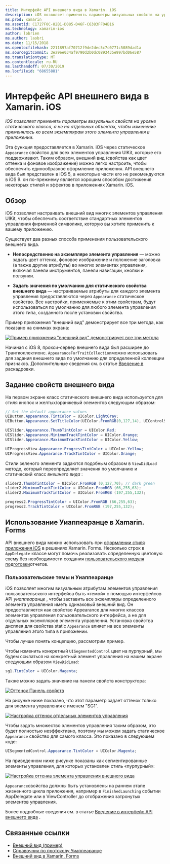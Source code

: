 ```yaml
---
title: Интерфейс API внешнего вида в Xamarin. iOS
description: iOS позволяет применять параметры визуальных свойств на уровне статического класса, а не на отдельных объектах, чтобы изменение применялось ко всем экземплярам этого элемента управления в приложении.
ms.prod: xamarin
ms.assetid: C1727F0C-82B1-D085-D46F-C6383FF04B16
ms.technology: xamarin-ios
author: lobrien
ms.author: laobri
ms.date: 11/15/2018
ms.openlocfilehash: 2211897af70712f9de2dec5c7c0771c5089dad1a
ms.sourcegitcommit: 3ea9ee034af9790d2b0dc0893435e997bd06e587
ms.translationtype: MT
ms.contentlocale: ru-RU
ms.lasthandoff: 07/30/2019
ms.locfileid: "68655881"
---
```

# <a name="appearance-api-in-xamarinios"></a>Интерфейс API внешнего вида в Xamarin. iOS

_iOS позволяет применять параметры визуальных свойств на уровне статического класса, а не на отдельных объектах, чтобы изменение применялось ко всем экземплярам этого элемента управления в приложении._

Эта функция предоставляется в Xamarin. iOS через статическое `Appearance` свойство для всех элементов управления UIKit, которые его поддерживают. Таким образом, внешний вид (свойства как цвет оттенка и фоновое изображение) можно легко настроить, чтобы обеспечить единообразное оформление приложения. API внешнего вида был представлен в iOS 5, а некоторые части его не рекомендуются в iOS 9. он по-прежнему является хорошим способом достижения некоторых стилей и эффектов в приложениях Xamarin. iOS.

## <a name="overview"></a>Обзор

iOS позволяет настраивать внешний вид многих элементов управления UIKit, чтобы обеспечить соответствие стандартных элементов управления фирменной символике, которую вы хотите применить к вашему приложению.

Существует два разных способа применения пользовательского внешнего вида.

- **Непосредственно на экземпляре элемента управления** — можно задать цвет оттенка, фоновое изображение и положение заголовка (а также другие атрибуты) во многих элементах управления, включая панели инструментов, панели навигации, кнопки и ползунки.

- **Задать значения по умолчанию для статического свойства внешнего вида** — настраиваемые атрибуты для каждого элемента управления предоставляются через `Appearance` статическое свойство. Все настройки, применяемые к этим свойствам, будут использоваться по умолчанию для любого элемента управления этого типа, созданного после установки свойства.

Пример приложения "внешний вид" демонстрирует все три метода, как показано на снимках экрана:

[![](introduction-to-the-appearance-api-images/appearance01-sml.png "Пример приложения \"внешний вид\" демонстрирует все три метода")](introduction-to-the-appearance-api-images/appearance01.png#lightbox)

Начиная с iOS 8, прокси-сервер внешнего вида был расширен до Траитколлектионс.
 `AppearanceForTraitCollection`можно использовать для задания внешнего вида по умолчанию для определенной коллекции признаков. Дополнительные сведения см. в статье [Введение в](~/ios/user-interface/storyboards/unified-storyboards.md) раскадровки.

## <a name="setting-appearance-properties"></a>Задание свойств внешнего вида

На первом экране класс статического внешнего вида используется для стиля кнопок и желтых/оранжевый элементов следующим образом:

```csharp
// Set the default appearance values
UIButton.Appearance.TintColor = UIColor.LightGray;
UIButton.Appearance.SetTitleColor(UIColor.FromRGB(0,127,14), UIControlState.Normal);

UISlider.Appearance.ThumbTintColor = UIColor.Red;
UISlider.Appearance.MinimumTrackTintColor = UIColor.Orange;
UISlider.Appearance.MaximumTrackTintColor = UIColor.Yellow;

UIProgressView.Appearance.ProgressTintColor = UIColor.Yellow;
UIProgressView.Appearance.TrackTintColor = UIColor.Orange;
```

Стили зеленого элемента задаются подобным образом в `ViewDidLoad` методе, который переопределяет значения по умолчанию и статический класс *внешнего вида* :

```csharp
slider2.ThumbTintColor = UIColor.FromRGB (0,127,70); // dark green
slider2.MinimumTrackTintColor = UIColor.FromRGB (66,255,63);
slider2.MaximumTrackTintColor = UIColor.FromRGB (197,255,132);
```

```csharp
progress2.ProgressTintColor = UIColor.FromRGB (66,255,63);
progress2.TrackTintColor = UIColor.FromRGB (197,255,132);
```

## <a name="using-uiappearance-in-xamarinforms"></a>Использование Уиаппеаранце в Xamarin. Forms

API внешнего вида можно использовать при [оформлении стиля приложения iOS](~/xamarin-forms/platform/ios/formatting.md#uiappearance) в решениях Xamarin. Forms. Несколько строк в `AppDelegate` классе могут помочь реализовать определенную цветовую схему без необходимости создания [пользовательского модуля подготовки](~/xamarin-forms/app-fundamentals/custom-renderer/index.md)отчетов.

### <a name="custom-themes-and-uiappearance"></a>Пользовательские темы и Уиаппеаранце

iOS позволяет многим визуальным атрибутам элементов управления пользовательского интерфейса быть «темой» с помощью интерфейсов API *уиаппеаранце* , чтобы заставить все экземпляры определенного элемента управления иметь одинаковый внешний вид. Он предоставляется как свойство Appearance для многих классов элементов управления пользовательского интерфейса, а не для отдельных экземпляров элемента управления. Установка свойства дисплея для свойства static `Appearance` влияет на все элементы управления этого типа в приложении.

Чтобы лучше понять концепцию, рассмотрим пример.

Чтобы изменить конкретный `UISegmentedControl` цвет на пурпурный, мы будем ссылаться на конкретный элемент управления на нашем экране следующим образом `ViewDidLoad`:

```csharp
sg1.TintColor = UIColor.Magenta;
```

Также можно задать значение на панели свойств конструктора:

[![](introduction-to-the-appearance-api-images/propertiespadtint.png "Оттенок Панель свойств")](introduction-to-the-appearance-api-images/propertiespadtint.png#lightbox)

На рисунке ниже показано, что этот параметр задает оттенок только для элемента управления с именем "SG1".

[![](introduction-to-the-appearance-api-images/image53.png "Настройка оттенок отдельных элементов управления")](introduction-to-the-appearance-api-images/image53.png#lightbox)

Чтобы задать множество элементов управления таким образом, это будет полностью неэффективно, поэтому мы можем задать статическое `Appearance` свойство для самого класса. Это показано в следующем коде:

```csharp
UISegmentedControl.Appearance.TintColor = UIColor.Magenta;
```

На приведенном ниже рисунке показаны как сегментированные элементы управления, для которых установлен стиль «пурпурный»:

[![](introduction-to-the-appearance-api-images/image54.png "Настройка оттенка элемента управления внешнего вида")](introduction-to-the-appearance-api-images/image54.png#lightbox)

`Appearance`свойства должны быть установлены на раннем этапе жизненного цикла приложения, например в `FinishedLaunching` событии AppDelegate или в ViewController до отображения затронутых элементов управления.

Более подробные сведения см. в статье [Введение в интерфейс API внешнего вида](~/ios/user-interface/ios-ui/introduction-to-the-appearance-api.md) .

## <a name="related-links"></a>Связанные ссылки

- [Внешний вид (пример)](https://docs.microsoft.com/samples/xamarin/ios-samples/appearance)
- [Справочник по протоколу Уиаппеаранце](https://developer.apple.com/library/ios/documentation/UIKit/Reference/UIAppearance_Protocol/)
- [Внешний вид в Xamarin. Forms](~/xamarin-forms/platform/ios/formatting.md#uiappearance)
